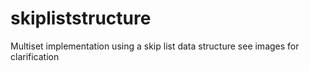 # skipliststructure
Multiset implementation using a skip list data structure see images for clarification
